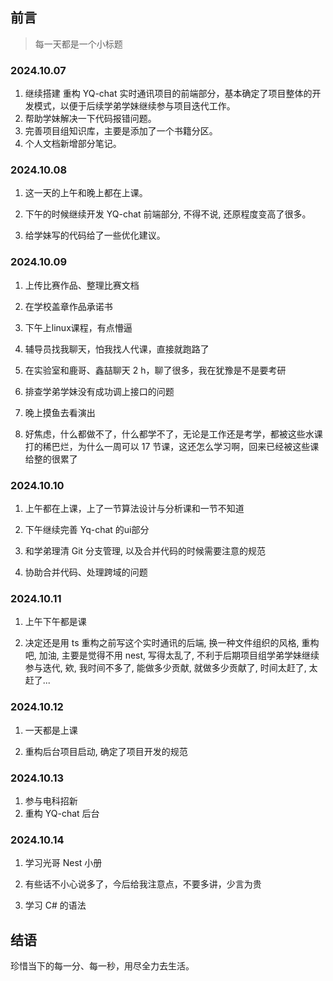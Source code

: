 ## 前言

> 每一天都是一个小标题

### 2024.10.07

1. 继续搭建 重构 YQ-chat 实时通讯项目的前端部分，基本确定了项目整体的开发模式，以便于后续学弟学妹继续参与项目迭代工作。
2. 帮助学妹解决一下代码报错问题。
3. 完善项目组知识库，主要是添加了一个书籍分区。
4. 个人文档新增部分笔记。

### 2024.10.08

1. 这一天的上午和晚上都在上课。

2. 下午的时候继续开发 YQ-chat 前端部分, 不得不说, 还原程度变高了很多。

3. 给学妹写的代码给了一些优化建议。

### 2024.10.09

1. 上传比赛作品、整理比赛文档
  
2. 在学校盖章作品承诺书

3. 下午上linux课程，有点懵逼

4. 辅导员找我聊天，怕我找人代课，直接就跑路了

5. 在实验室和鹿哥、鑫喆聊天 2 h，聊了很多，我在犹豫是不是要考研

6. 排查学弟学妹没有成功调上接口的问题

7. 晚上摸鱼去看演出

8. 好焦虑，什么都做不了，什么都学不了，无论是工作还是考学，都被这些水课打的稀巴烂，为什么一周可以 17 节课，这还怎么学习啊，回来已经被这些课给整的很累了

### 2024.10.10

1. 上午都在上课，上了一节算法设计与分析课和一节不知道

2. 下午继续完善 Yq-chat 的ui部分

3. 和学弟理清 Git 分支管理, 以及合并代码的时候需要注意的规范

4. 协助合并代码、处理跨域的问题

### 2024.10.11

1. 上午下午都是课

2. 决定还是用 ts 重构之前写这个实时通讯的后端, 换一种文件组织的风格, 重构吧, 加油, 主要是觉得不用 nest, 写得太乱了, 不利于后期项目组学弟学妹继续参与迭代, 欸, 我时间不多了, 能做多少贡献, 就做多少贡献了, 时间太赶了, 太赶了...

### 2024.10.12

1. 一天都是上课

2. 重构后台项目启动, 确定了项目开发的规范

### 2024.10.13

1. 参与电科招新
2. 重构 YQ-chat 后台

### 2024.10.14

1. 学习光哥 Nest 小册

2. 有些话不小心说多了，今后给我注意点，不要多讲，少言为贵

3. 学习 C# 的语法

## 结语

珍惜当下的每一分、每一秒，用尽全力去生活。
